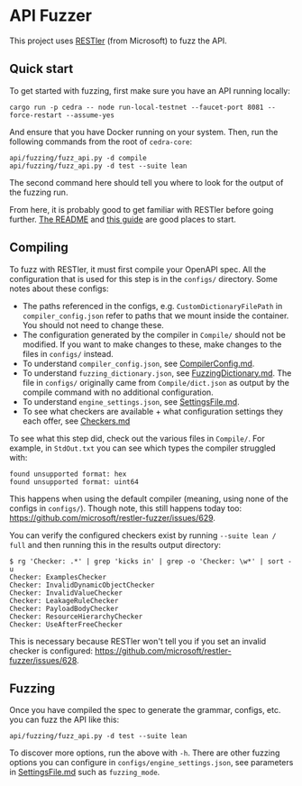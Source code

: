 # API Fuzzer

This project uses [RESTler](https://github.com/microsoft/restler-fuzzer) (from Microsoft) to fuzz the API.

## Quick start
To get started with fuzzing, first make sure you have an API running locally:
```
cargo run -p cedra -- node run-local-testnet --faucet-port 8081 --force-restart --assume-yes
```

And ensure that you have Docker running on your system. Then, run the following commands from the root of `cedra-core`:
```
api/fuzzing/fuzz_api.py -d compile
api/fuzzing/fuzz_api.py -d test --suite lean
```

The second command here should tell you where to look for the output of the fuzzing run.

From here, it is probably good to get familiar with RESTler before going further. [The README](https://github.com/microsoft/restler-fuzzer) and [this guide](https://github.com/microsoft/restler-fuzzer/blob/main/docs/user-guide/QuickStart.md) are good places to start.

## Compiling
To fuzz with RESTler, it must first compile your OpenAPI spec. All the configuration that is used for this step is in the `configs/` directory. Some notes about these configs:

- The paths referenced in the configs, e.g. `CustomDictionaryFilePath` in `compiler_config.json` refer to paths that we mount inside the container. You should not need to change these.
- The configuration generated by the compiler in `Compile/` should not be modified. If you want to make changes to these, make changes to the files in `configs/` instead.
- To understand `compiler_config.json`, see [CompilerConfig.md](https://github.com/microsoft/restler-fuzzer/blob/main/docs/user-guide/CompilerConfig.md).
- To understand `fuzzing_dictionary.json`, see [FuzzingDictionary.md](https://github.com/microsoft/restler-fuzzer/blob/main/docs/user-guide/FuzzingDictionary.md). The file in `configs/` originally came from `Compile/dict.json` as output by the compile command with no additional configuration.
- To understand `engine_settings.json`, see [SettingsFile.md](https://github.com/microsoft/restler-fuzzer/blob/main/docs/user-guide/SettingsFile.md).
- To see what checkers are available + what configuration settings they each offer, see [Checkers.md](https://github.com/microsoft/restler-fuzzer/blob/main/docs/user-guide/Checkers.md)

To see what this step did, check out the various files in `Compile/`. For example, in `StdOut.txt` you can see which types the compiler struggled with:
```
found unsupported format: hex
found unsupported format: uint64
```

This happens when using the default compiler (meaning, using none of the configs in `configs/`). Though note, this still happens today too: https://github.com/microsoft/restler-fuzzer/issues/629.

You can verify the configured checkers exist by running `--suite lean / full` and then running this in the results output directory:
```
$ rg 'Checker: .*' | grep 'kicks in' | grep -o 'Checker: \w*' | sort -u
Checker: ExamplesChecker
Checker: InvalidDynamicObjectChecker
Checker: InvalidValueChecker
Checker: LeakageRuleChecker
Checker: PayloadBodyChecker
Checker: ResourceHierarchyChecker
Checker: UseAfterFreeChecker
```

This is necessary because RESTler won't tell you if you set an invalid checker is configured: https://github.com/microsoft/restler-fuzzer/issues/628.


## Fuzzing
Once you have compiled the spec to generate the grammar, configs, etc. you can fuzz the API like this:
```
api/fuzzing/fuzz_api.py -d test --suite lean
```

To discover more options, run the above with `-h`. There are other fuzzing options you can configure in `configs/engine_settings.json`, see parameters in [SettingsFile.md](https://github.com/microsoft/restler-fuzzer/blob/main/docs/user-guide/SettingsFile.md) such as `fuzzing_mode`.

